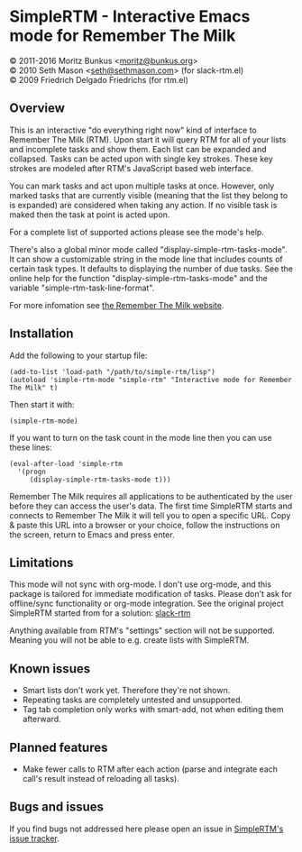 SimpleRTM - Interactive Emacs mode for Remember The Milk
========================================================

&copy; 2011-2016 Moritz Bunkus &lt;moritz@bunkus.org&gt;<br>
&copy; 2010 Seth Mason &lt;seth@sethmason.com&gt; (for slack-rtm.el)<br>
&copy; 2009 Friedrich Delgado Friedrichs (for rtm.el)

Overview
--------

This is an interactive "do everything right now" kind of interface to
Remember The Milk (RTM). Upon start it will query RTM for all of your
lists and incomplete tasks and show them. Each list can be expanded
and collapsed. Tasks can be acted upon with single key strokes. These
key strokes are modeled after RTM's JavaScript based web interface.

You can mark tasks and act upon multiple tasks at once. However, only
marked tasks that are currently visible (meaning that the list they
belong to is expanded) are considered when taking any action. If no
visible task is maked then the task at point is acted upon.

For a complete list of supported actions please see the mode's help.

There's also a global minor mode called
"display-simple-rtm-tasks-mode". It can show a customizable string in
the mode line that includes counts of certain task types. It defaults
to displaying the number of due tasks. See the online help for the
function "display-simple-rtm-tasks-mode" and the variable
"simple-rtm-task-line-format".

For more infomation see
[the Remember The Milk website](http://www.rememberthemilk.com).

Installation
------------

Add the following to your startup file:

    (add-to-list 'load-path "/path/to/simple-rtm/lisp")
    (autoload 'simple-rtm-mode "simple-rtm" "Interactive mode for Remember The Milk" t)

Then start it with:

    (simple-rtm-mode)

If you want to turn on the task count in the mode line then you can
use these lines:

    (eval-after-load 'simple-rtm
      '(progn
         (display-simple-rtm-tasks-mode t)))

Remember The Milk requires all applications to be authenticated by the
user before they can access the user's data. The first time SimpleRTM
starts and connects to Remember The Milk it will tell you to open a
specific URL. Copy &amp; paste this URL into a browser or your choice,
follow the instructions on the screen, return to Emacs and press
enter.

Limitations
-----------

This mode will not sync with org-mode. I don't use org-mode, and this
package is tailored for immediate modification of tasks. Please don't
ask for offline/sync functionality or org-mode integration.  See the
original project SimpleRTM started from for a solution:
[slack-rtm](https://github.com/slackorama/slack-rtm)

Anything available from RTM's "settings" section will not be
supported. Meaning you will not be able to e.g. create lists with
SimpleRTM.

Known issues
------------

* Smart lists don't work yet. Therefore they're not shown.
* Repeating tasks are completely untested and unsupported.
* Tag tab completion only works with smart-add, not when editing them afterward.

Planned features
----------------

* Make fewer calls to RTM after each action (parse and integrate each
  call's result instead of reloading all tasks).

Bugs and issues
---------------

If you find bugs not addressed here please open an issue in
[SimpleRTM's issue tracker](https://github.com/mbunkus/simple-rtm/issues).
